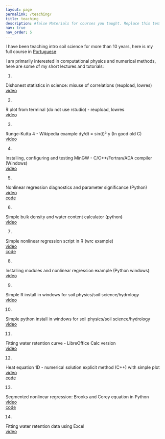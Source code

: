 ```yaml
---
layout: page
permalink: /teaching/
title: teaching
description: #false Materials for courses you taught. Replace this text with your description.
nav: true
nav_order: 5
---
```


I have been teaching intro soil science for more than 10 years, here is my full course in <a href="https://youtube.com/playlist?list=PLLRBE1uLYrK_9JIL9qrSbmrYPORklABKB">Portuguese</a>

I am primarily interested in computational physics and numerical methods, here are some of my short lectures and tutorials: 

1.
Dishonest statistics in science: misuse of correlations (reupload, lowres)
<br/> <a href=" https://youtu.be/Iv8OcnmW0Bo" >video</a>

2.
R plot from terminal (do not use rstudio) - reupload, lowres
<br/><a href=" https://youtu.be/PxEBsYi7WZU">video</a>

3.
Runge-Kutta 4 - Wikipedia example dy/dt = sin(t)² y (In good old C)
<br/><a href=" https://youtu.be/YTI3jYtsN80">video</a>

4.
Installing, configuring and testing MinGW - C/C++/Fortran/ADA compiler (Windows)
<br/><a href=" https://youtu.be/2dN5pUq7Cj8">video</a>

5.
Nonlinear regression diagnostics and parameter significance (Python)
<br/><a href=" https://youtu.be/ePzwCGbt7dw">video</a>
<br/><a href=" https://github.com/l3x0/statistics">code</a>


6.
Simple bulk density and water content calculator (python)
<br/><a href=" https://youtu.be/JPIrcCrDAI4">video</a>

7.
Simple nonlinear regression script in R (wrc example)
<br/><a href=" https://youtu.be/CwBldkG30Io">video</a>
<br/><a href=" https://github.com/l3x0/water-retention-curve-resources/blob/main/wrc.R">code</a>

8.
Installing modules and nonlinear regression example (Python windows)
<br/><a href=" https://youtu.be/SAvOEUR1f-4">video</a>

9.
Simple R install in windows for soil physics/soil science/hydrology
<br/><a href=" https://youtu.be/NzTrWBHXGn0">video</a>

10.
Simple python install in windows for soil physics/soil science/hydrology
<br/><a href=" https://youtu.be/oVHaEv9tcd0">video</a>

11.
Fitting water retention curve - LibreOffice Calc version
<br/><a href=" https://youtu.be/tV4VIWl17oQ">video</a>

12.
Heat equation 1D - numerical solution explicit method (C++) with simple plot
<br/><a href=" https://youtu.be/9s_7mRLqa68">video</a>
<br/><a href=" https://github.com/l3x0/soilphysics/blob/main/heat1Dexplicit.cpp">code</a>

13.
Segmented nonlinear regression: Brooks and Corey equation in Python
<br/><a href=" https://youtu.be/jY1f51pcJy8">video</a>
<br/><a href="  https://github.com/l3x0/water-retention-curve-resources">code</a>

14.
Fitting water retention data using Excel
<br/><a href=" https://youtu.be/bRoXdDayX4E">video</a>










